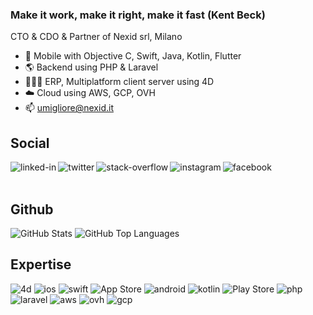 ### Make it work, make it right, make it fast (Kent Beck)
CTO & CDO & Partner of Nexid srl, Milano
- 📱 Mobile with Objective C, Swift, Java, Kotlin, Flutter
- 🌎 Backend using PHP & Laravel
- 👩🏻‍💻 ERP, Multiplatform client server using 4D
- ☁️ Cloud using AWS, GCP, OVH
- 📫 umigliore@nexid.it

## Social
[<img align="left" alt="linked-in" src="https://img.shields.io/badge/linkedin-%230077B5.svg?&style=for-the-badge&logo=linkedin&logoColor=white" />](https://www.linkedin.com/in/umigliore)
[<img align="left" alt="twitter" src="https://img.shields.io/badge/twitter-%231DA1F2.svg?&style=for-the-badge&logo=twitter&logoColor=white" />](https://twitter.com/umigliore)
[<img align="left" alt="stack-overflow" src="https://img.shields.io/badge/stack%20overflow-FE7A16?logo=stack-overflow&logoColor=white&style=for-the-badge" />](https://stackoverflow.com/users/3357902/umberto-migliore)
[<img align="left" alt="instagram" src="https://img.shields.io/badge/Instagram-E4405F?&style=for-the-badge&logo=instagram&logoColor=white" />](https://www.instagram.com/umigliore/)
[<img align="left" alt="facebook" src="https://img.shields.io/badge/facebook-%231877F2.svg?&style=for-the-badge&logo=facebook&logoColor=white" />](https://www.facebook.com/umigliore/)
<br>
<br>
## Github
![GitHub Stats](https://github-readme-stats.vercel.app/api?username=umigliore&count_private=true&show_icons=true&theme=buefy)
![GitHub Top Languages](https://github-readme-stats.vercel.app/api/top-langs/?username=umigliore&layout=compact&theme=buefy)
## Expertise
<img alt="4d" src="https://img.shields.io/badge/4D-004088?style=for-the-badge&logo=4d&logoColor=white" />
<img alt="ios" src="https://img.shields.io/badge/iOS-000000?style=for-the-badge&logo=ios&logoColor=white" /> <img alt="swift" src="https://img.shields.io/badge/Swift-FA7343?style=for-the-badge&logo=swift&logoColor=white" />  <img alt="App Store" src="https://img.shields.io/badge/App_Store-0D96F6?style=for-the-badge&logo=app-store&logoColor=white" /> <img alt="android" src="https://img.shields.io/badge/Android-3DDC84?logo=android&logoColor=white&style=for-the-badge" />  <img alt="kotlin" src="https://img.shields.io/badge/Kotlin-0095D5?&style=for-the-badge&logo=kotlin&logoColor=white" />  <img alt="Play Store" src="https://img.shields.io/badge/Google_Play-414141?style=for-the-badge&logo=google-play&logoColor=white" />
<img alt="php" src="https://img.shields.io/badge/PHP-777BB4?style=for-the-badge&logo=php&logoColor=white" />  <img alt="laravel" src="https://img.shields.io/badge/Laravel-FF2D20?style=for-the-badge&logo=laravel&logoColor=white" />
<img alt="aws" src="https://img.shields.io/badge/Amazon%20AWS-%23232F3E?logo=amazon-aws&logoColor=white&style=for-the-badge" />  <img alt="ovh" src="https://img.shields.io/badge/OVH-123F6D.svg?style=for-the-badge&logo=ovh&logoColor=white"/>  <img alt="gcp" src="https://img.shields.io/badge/GoogleCloud-%234285F4.svg?style=for-the-badge&logo=google-cloud&logoColor=white"/>
<br>
